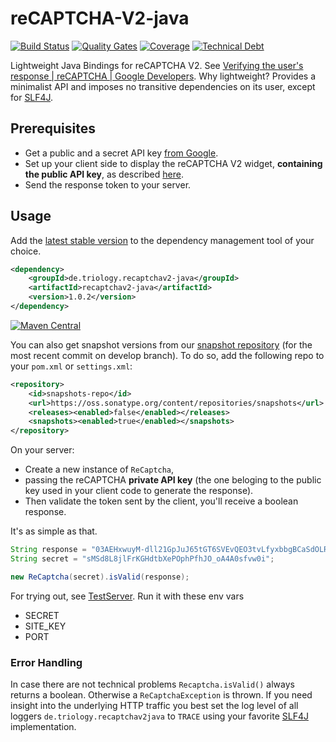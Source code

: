# reCAPTCHA-V2-java
[![Build Status](https://opensource.triology.de/jenkins/buildStatus/icon?job=triologygmbh-github/reCAPTCHA-V2-java/develop)](https://opensource.triology.de/jenkins/blue/organizations/jenkins/triologygmbh-github%2FreCAPTCHA-V2-java/branches/)
[![Quality Gates](https://sonarcloud.io/api/badges/gate?key=de.triology.recaptchav2-java%3Arecaptchav2-java)](https://sonarcloud.io/dashboard?id=de.triology.recaptchav2-java%3Arecaptchav2-java)
[![Coverage](https://sonarcloud.io/api/badges/measure?key=de.triology.recaptchav2-java%3Arecaptchav2-java&metric=coverage)](https://sonarcloud.io/dashboard?id=de.triology.recaptchav2-java%3Arecaptchav2-java)
[![Technical Debt](https://sonarcloud.io/api/badges/measure?key=de.triology.recaptchav2-java%3Arecaptchav2-java&metric=sqale_debt_ratio)](https://sonarcloud.io/dashboard?id=de.triology.recaptchav2-java%3Arecaptchav2-java)

Lightweight Java Bindings for reCAPTCHA V2. See [Verifying the user's response  |  reCAPTCHA  |  Google Developers](https://developers.google.com/recaptcha/docs/verify).
Why lightweight? Provides a minimalist API and imposes no transitive dependencies on its user, except for [SLF4J](https://www.slf4j.org/).

## Prerequisites

* Get a public and a secret API key [from Google](http://www.google.com/recaptcha/admin).
* Set up your client side to display the reCAPTCHA V2 widget, **containing the public API key**, as described [here](https://developers.google.com/recaptcha/docs/display).
* Send the response token to your server.

## Usage

Add the [latest stable version](https://search.maven.org/#search%7Cga%7C1%7Cg%3A%22de.triology.recaptchav2-java%22%20AND%20a%3A%22recaptchav2-java%22) to the dependency management tool of your choice.

```XML
<dependency>
    <groupId>de.triology.recaptchav2-java</groupId>
    <artifactId>recaptchav2-java</artifactId>
    <version>1.0.2</version>
</dependency>
```

[![Maven Central](https://img.shields.io/maven-central/v/de.triology.recaptchav2-java/recaptchav2-java.svg)](https://search.maven.org/#search%7Cga%7C1%7Cg%3A%22de.triology.recaptchav2-java%22%20AND%20a%3A%22recaptchav2-java%22)

You can also get snapshot versions from our [snapshot repository](https://oss.sonatype.org/content/repositories/snapshots/de/triology/recaptchav2-java/recaptchav2-java/) (for the most recent commit on develop branch).
To do so, add the following repo to your `pom.xml` or `settings.xml`:
```xml
<repository>
    <id>snapshots-repo</id>
    <url>https://oss.sonatype.org/content/repositories/snapshots</url>
    <releases><enabled>false</enabled></releases>
    <snapshots><enabled>true</enabled></snapshots>
</repository>
```

On your server:
* Create a new instance of `ReCaptcha`,
* passing the reCAPTCHA **private API key** (the one beloging to the public key used in your client code to generate the response).
* Then validate the token sent by the client, you'll receive a boolean response.

It's as simple as that.

````java
String response = "03AEHxwuyM-dll21GpJuJ65tGT6SVEvQEO3tvLfyxbbgBCaSdOLRQBT4Py-jMjGxplhE1wo7nn7Y6zRNgqUufFTnYDdqzYDTupfZkgx0LppSC3_eBKkODMopBaSBeeGMlt_wzkqWes5tAo34t2LmS0fGdwsE_feGJ_NsrB29NsUNAO78FGyL5DpL7f8K5dnh9Q_6QiN5Qg0MapUEu2w30r-GOI7MfVDMF7qk7wDwbM8uZmoIMn8AenNVKsZY0yEP6ghGVTBhtFvBVaD6jiHXeKztnAX1oLAvPa0jh9sJe20Dwk4jtmuemWKLI";
String secret = "sMSd8L8jlFrKGHdtbXePOphPfhJO_oA4A0sfvw0i";

new ReCaptcha(secret).isValid(response);
````

For trying out, see [TestServer](src/test/java/de/triology/recaptchav2java/TestServer.java).
Run it with these env vars

* SECRET
* SITE_KEY
* PORT

### Error Handling
In case there are not technical problems `Recaptcha.isValid()` always returns a boolean. Otherwise a `ReCaptchaException` is thrown.
If you need insight into the underlying HTTP traffic you best set the log level of all loggers `de.triology.recaptchav2java` to `TRACE` using your favorite [SLF4J](https://www.slf4j.org/) implementation.

